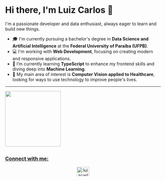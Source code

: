 # Hi there, I'm Luiz Carlos 👋

I'm a passionate developer and data enthusiast, always eager to learn and build new things.

- 🎓 I'm currently pursuing a bachelor's degree in **Data Science and Artificial Intelligence** at the **Federal University of Paraíba (UFPB)**.
- 💻 I'm working with **Web Development**, focusing on creating modern and responsive applications.
- 🌱 I’m currently learning **TypeScript** to enhance my frontend skills and diving deep into **Machine Learning**.
- 🔬 My main area of interest is **Computer Vision applied to Healthcare**, looking for ways to use technology to improve people's lives.

---

<div align="left">
  <a href="https://github.com/luizcarlos00">
  <img height="180em" src="https://github-readme-stats.vercel.app/api?username=luizcarlos00&show_icons=true&theme=dracula&include_all_commits=true&count_private=true"/>
</div>

##

### Connect with me:

<p align="center">
<a href="https://www.linkedin.com/in/luizcarlos00" target="blank"><img align="center" src="https://raw.githubusercontent.com/rahuldkjain/github-profile-readme-generator/master/src/images/icons/Social/linked-in-alt.svg" alt="luizcarlos00" height="30" width="40" /></a>
</p>
